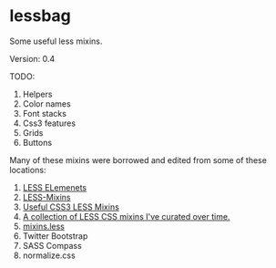 lessbag
=======



Some useful less mixins.

Version: 0.4

TODO:    
1. Helpers    
2. Color names    
3. Font stacks    
4. Css3 features    
5. Grids    
6. Buttons    



Many of these mixins were borrowed and edited from some of these locations:    
1. [LESS ELemenets](http://www.lesselements.com)    
2. [LESS-Mixins](https://github.com/tophermade/LESS-Mixins/downloads)    
3. [Useful CSS3 LESS Mixins](http://css-tricks.com/snippets/css/useful-css3-less-mixins/ )    
4. [A collection of LESS CSS mixins I've curated over time.](http://forrst.com/posts/A_collection_of_LESS_CSS_mixins_Ive_curated_ove-1M4)    
5. [mixins.less](https://github.com/dancrew32/lesslib/blob/master/mixins.less)
6. Twitter Bootstrap    
7. SASS Compass    
8. normalize.css
